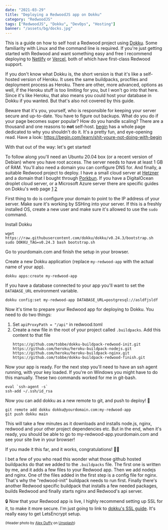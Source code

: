 ```yaml
---
date: "2021-03-29"
title: "Deploying a RedwoodJS app on Dokku"
category: "RedwoodJS"
tags: ["RedwoodJS", "Dokku", "DevOps", "Hosting"]
banner: "/assets/bg/docks.jpg"
---
```


This is a guide on how to self host a Redwood project using [Dokku](https://dokku.com/). Some familiarity with Linux and the command line is required. If you're just getting started with Redwood and want something easy and free I recommend deploying to [Netlify](https://netlify.com) or [Vercel](https://vercel.com), both of which have first-class Redwood support.

If you don't know what Dokku is, the short version is that it's like a self-hosted version of Heroku. It uses the same buildpacks, procfiles and deployment process as Heroku. There are other, more advanced, options as well, if the Heroku stuff is too limiting for you, but I won't go into that here. Since it's like Heroku, that also means you could host your database in Dokku if you wanted. But that's also not covered by this guide.

Beware that it's you, yourself, who is responsible for keeping your server secure and up-to-date. You have to figure out backups. What do you do if your page becomes super popular? How do you handle scaling? There are a thousand and one reasons to **not** self-host. [begin](https://begin.com) has a whole page dedicated to why you shouldn't do it. It's a pretty fun, and eye-opening read. Have a look: https://begin.com/learn/shit-youre-not-doing-with-begin

With that out of the way: let's get started!

To follow along you'll need an Ubuntu 20.04 box (or a recent version of Debian) where you have root access. The server needs to have at least 1 GB of RAM. You'll also need a domain you can configure DNS for. And finally, a suitable Redwood project to deploy. I have a small cloud server at [Hetzner](https://www.hetzner.com) and a domain that I bought through [Porkbun](https://porkbun.com). If you have a DigitalOcean droplet cloud server, or a Microsoft Azure server there are specific guides on Dokku's web page [1](https://dokku.com/docs/getting-started/install/digitalocean/) [2](https://dokku.com/docs/getting-started/install/azure/)

First thing to do is configure your domain to point to the IP address of your server. Make sure it's working by SSHing into your server. If this is a freshly installed OS, create a new user and make sure it's allowed to use the `sudo` command.

Install Dokku
```
wget https://raw.githubusercontent.com/dokku/dokku/v0.24.3/bootstrap.sh
sudo DOKKU_TAG=v0.24.3 bash bootstrap.sh
```
Go to yourdomain.com and finish the setup in your browser.

Create a new Dokku application (replace `my-redwood-app` with the actual name of your app).

```
dokku apps:create my-redwood-app
```

If you have a database connected to your app you'll want to set the `DATABASE_URL` environment variable.

```
dokku config:set my-redwood-app DATABASE_URL=postgresql://asldfjsldf
```

Now it's time to prepare your Redwood app for deploying to Dokku. You need to do two things:

1. Set `apiProxyPath = "/api"` in redwood.toml
2. Create a new file in the root of your project called `.buildpacks`. Add this content to that file
   ```
   https://github.com/tobbe/dokku-buildpack-redwood-init.git
   https://github.com/heroku/heroku-buildpack-nodejs.git
   https://github.com/heroku/heroku-buildpack-nginx.git
   https://github.com/tobbe/dokku-buildpack-redwood-finish.git
   ```

Now your app is ready. For the next step you'll need to have an ssh agent running, with your key loaded. If you're on Windows you might have to do this manually. These two commands worked for me in git-bash.

```
eval `ssh-agent -s`
ssh-add ~/.ssh/id_rsa
```

Now you can add dokku as a new remote to git, and push to deploy! 🚀

```
git remote add dokku dokku@yourdomain.com:my-redwood-app
git push dokku main
```

This will take a few minutes as it downloads and installs node.js, nginx, redwood and your other project dependencies etc. But in the end, when it's ready, you should be able to go to my-redwood-app.yourdomain.com and see your site live in your browser!

If you made it this far, and it works, congratulations! 🎉🏁

I bet a few of you who read this wonder what those github hosted buildpacks do that we added to the `.buildpacks` file. The first one is written by me, and it adds a few files to your Redwood app. Then we add nodejs and nginx. One of the files added in the first step is a config file for nginx. That's why the "redwood-init" buildpack needs to run first. Finally there's another Redwood specific buildpack that installs a few needed packages, builds Redwood and finally starts nginx and Redwood's api server.

🔒 Now that your Redwood app is live, I highly recommend setting up SSL for it, to make it more secure. I'm just going to link to [dokku's SSL guide](https://dokku.com/docs/deployment/application-deployment/#setting-up-ssl). It's really easy to get LetsEncrypt setup.

<span style="font-size: 80%">(Header photo by <a href="https://unsplash.com/@some_random_guy?utm_source=unsplash&utm_medium=referral&utm_content=creditCopyText">Alex Duffy</a> on <a href="https://unsplash.com/s/photos/docks-containers?utm_source=unsplash&utm_medium=referral&utm_content=creditCopyText">Unsplash</a>)</span>
